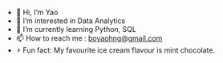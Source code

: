 - 👋 Hi, I’m Yao
- 👀 I’m interested in Data Analytics
- 🌱 I’m currently learning Python, SQL
- 📫 How to reach me : boyaohng@gmail.com
- ⚡ Fun fact: My favourite ice cream flavour is mint chocolate.

<!---
byao1210/byao1210 is a ✨ special ✨ repository because its `README.md` (this file) appears on your GitHub profile.
You can click the Preview link to take a look at your changes.
--->
